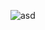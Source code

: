 ![asd](https://user-images.githubusercontent.com/95914963/200727215-78ebc93b-9d9a-41fc-ba21-e4537edf55d9.PNG)

